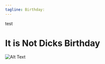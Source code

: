 ```yaml
---
tagline: Birthday:
---
```

test
# **It is Not Dicks Birthday**

![Alt Text](https://66.media.tumblr.com/e63c625140e4591b593d98bd7f29f26c/tumblr_mrufym4cWI1rgarj7o1_250.gifv)
